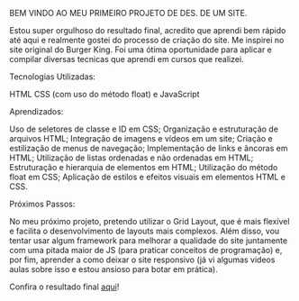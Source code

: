 BEM VINDO AO MEU PRIMEIRO PROJETO DE DES. DE UM SITE. 

Estou super orgulhoso do resultado final, acredito que aprendi bem rápido até aqui e realmente gostei do processo de criação do site. Me inspirei no site original do Burger King. Foi uma ótima oportunidade para aplicar e compilar diversas tecnicas que aprendi em cursos que realizei.

Tecnologias Utilizadas:

HTML
CSS (com uso do método float) e JavaScript

Aprendizados:

Uso de seletores de classe e ID em CSS;
Organização e estruturação de arquivos HTML;
Integração de imagens e vídeos em um site;
Criação e estilização de menus de navegação;
Implementação de links e âncoras em HTML;
Utilização de listas ordenadas e não ordenadas em HTML;
Estruturação e hierarquia de elementos em HTML;
Utilização do método float em CSS;
Aplicação de estilos e efeitos visuais em elementos HTML e CSS.

Próximos Passos:

No meu próximo projeto, pretendo utilizar o Grid Layout, que é mais flexível e facilita o desenvolvimento de layouts mais complexos. Além disso, vou tentar usar algum framework para melhorar a qualidade do site juntamente com uma pitada maior de JS (para praticar conceitos de programação) e, por fim, aprender a como deixar o site responsivo (já vi algumas videos aulas sobre isso e estou ansioso para botar em prática).

Confira o resultado final [aqui](https://viniciusrm99.github.io/Projeto_burger_king/l)!



